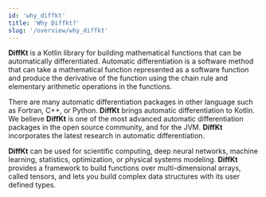 ```yaml
---
id: 'why_diffkt'
title: 'Why Diffkt?'
slug: '/overview/why_diffkt'
---
```

**DiffKt** is a Kotlin library for building mathematical functions that can be 
automatically differentiated. Automatic differentiation is a software method that 
can take a mathematical function represented as a software function
and produce the derivative of the function using the 
chain rule and elementary arithmetic operations in the functions.

There are many automatic differentiation packages 
in other language such as Fortran, C++, or Python. **DiffKt** brings automatic 
differentiation to Kotlin. We believe **DiffKt** is one of the most advanced automatic 
differentiation packages in the open source community, and for the JVM. **DiffKt** 
incorporates the latest research in automatic differentiation.

**DiffKt** can be used for scientific computing, deep neural networks, machine learning,
statistics, optimization, or physical systems modeling. **DiffKt** provides a framework to 
build functions over multi-dimensional arrays, called tensors, and lets you build complex data
structures with its user defined types.
